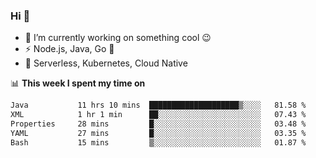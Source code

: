 ### Hi 👋

<!--
**nodejh/nodejh** is a ✨ _special_ ✨ repository because its `README.md` (this file) appears on your GitHub profile.

Here are some ideas to get you started:

- 🔭 I’m currently working on ...
- 🌱 I’m currently learning ...
- 👯 I’m looking to collaborate on ...
- 🤔 I’m looking for help with ...
- 💬 Ask me about ...
- 📫 How to reach me: ...
- 😄 Pronouns: ...
- ⚡ Fun fact: ...
-->

- 🔭 I’m currently working on something cool :wink:
- ⚡ Node.js, Java, Go :thought_balloon:
- 🤖 Serverless, Kubernetes, Cloud Native

📊 **This week I spent my time on**

<!--START_SECTION:waka-->

```txt
Java           11 hrs 10 mins  ████████████████████▒░░░░   81.58 %
XML            1 hr 1 min      ██░░░░░░░░░░░░░░░░░░░░░░░   07.43 %
Properties     28 mins         █░░░░░░░░░░░░░░░░░░░░░░░░   03.48 %
YAML           27 mins         █░░░░░░░░░░░░░░░░░░░░░░░░   03.35 %
Bash           15 mins         ▒░░░░░░░░░░░░░░░░░░░░░░░░   01.87 %
```

<!--END_SECTION:waka-->


<!--
:traffic_light: **Visitors**

![visitors](https://visitor-badge.glitch.me/badge?page_id=nodejh.nodejh)
-->
